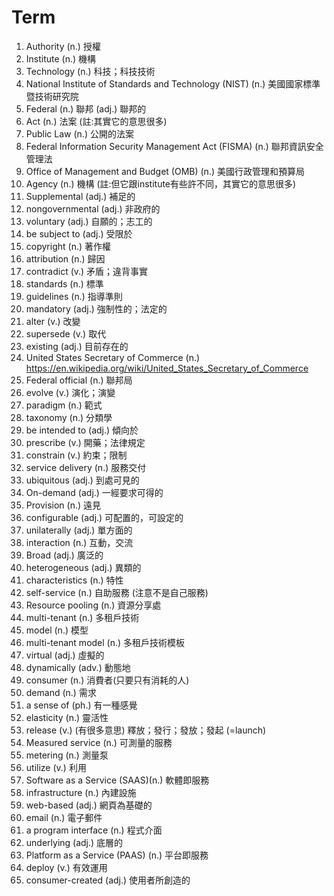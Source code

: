 # Term
1. Authority (n.) 授權
2. Institute (n.) 機構
3. Technology (n.) 科技；科技技術
4. National Institute of Standards and Technology (NIST) (n.) 美國國家標準暨技術研究院
5. Federal (n.) 聯邦 (adj.) 聯邦的
6. Act (n.) 法案 (註:其實它的意思很多)
7. Public Law (n.) 公開的法案
8. Federal Information Security Management Act  (FISMA) (n.) 聯邦資訊安全管理法 
9. Office  of  Management and Budget (OMB) (n.) 美國行政管理和預算局
10. Agency (n.) 機構 (註:但它跟institute有些許不同，其實它的意思很多)
11. Supplemental (adj.) 補足的
12. nongovernmental (adj.) 非政府的
13. voluntary (adj.) 自願的；志工的
14. be subject to (adj.) 受限於
15. copyright (n.) 著作權
16. attribution (n.) 歸因
17. contradict (v.) 矛盾；違背事實
18. standards (n.) 標準
19. guidelines (n.) 指導準則
20. mandatory (adj.) 強制性的；法定的
21. alter (v.) 改變
22. supersede (v.) 取代
23. existing (adj.) 目前存在的
24. United States Secretary of Commerce (n.) https://en.wikipedia.org/wiki/United_States_Secretary_of_Commerce
25. Federal official (n.) 聯邦局
26. evolve (v.) 演化；演變
27. paradigm (n.) 範式
28. taxonomy (n.) 分類學
29. be intended to (adj.) 傾向於
30. prescribe (v.) 開藥；法律規定
31. constrain (v.) 約束；限制
32. service delivery (n.) 服務交付
33. ubiquitous (adj.) 到處可見的
34. On-demand (adj.) 一經要求可得的
35. Provision (n.) 遠見
36. configurable (adj.) 可配置的，可設定的
37. unilaterally (adj.) 單方面的
38. interaction (n.) 互動，交流
39. Broad (adj.) 廣泛的
40. heterogeneous (adj.) 異類的
41. characteristics (n.) 特性
42. self-service (n.) 自助服務 (注意不是自己服務)
43. Resource pooling (n.) 資源分享處
44. multi-tenant (n.) 多租戶技術 
45. model (n.) 模型
46. multi-tenant model (n.) 多租戶技術模板
47. virtual  (adj.) 虛擬的
48. dynamically (adv.) 動態地
49. consumer (n.) 消費者(只要只有消耗的人)
50. demand (n.) 需求
51. a sense of (ph.) 有一種感覺
52. elasticity (n.) 靈活性
53. release (v.) (有很多意思) 釋放；發行；發放；發起 (=launch)
54. Measured service (n.) 可測量的服務
55. metering (n.) 測量泵
56. utilize (v.) 利用
57. Software as a Service (SAAS)(n.) 軟體即服務
58. infrastructure (n.) 內建設施
59. web-based (adj.) 網頁為基礎的
60. email (n.) 電子郵件
61. a program interface (n.) 程式介面
62. underlying (adj.) 底層的
63. Platform as a Service (PAAS) (n.) 平台即服務
64. deploy (v.) 有效運用
65. consumer-created (adj.) 使用者所創造的
